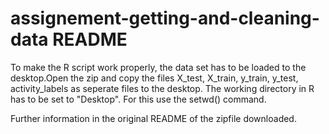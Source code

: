 # assignement-getting-and-cleaning-data README
To make the R script work properly, the data set has to be loaded to the desktop.Open the zip and copy the files X_test, X_train, y_train, y_test, activity_labels as seperate files to the desktop. The working directory in R has to be set to "Desktop". For this use the setwd() command.


Further information in the original README of the zipfile downloaded.

